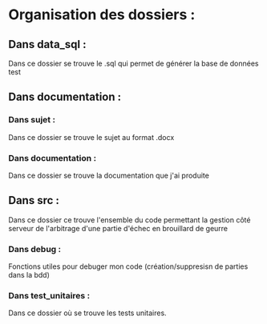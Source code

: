 # Organisation des dossiers :

## Dans data_sql :

Dans ce dossier se trouve le .sql qui permet de générer la base de données test

## Dans documentation :

### Dans sujet :

Dans ce dossier se trouve le sujet au format .docx

### Dans documentation :

Dans ce dossier se trouve la documentation que j'ai produite

## Dans src :

Dans ce dossier ce trouve l'ensemble du code permettant la gestion côté serveur de l'arbitrage d'une partie d'échec en brouillard de geurre

### Dans debug :

Fonctions utiles pour debuger mon code (création/suppresisn de parties dans la bdd)

### Dans test_unitaires :

Dans ce dossier où se trouve les tests unitaires.